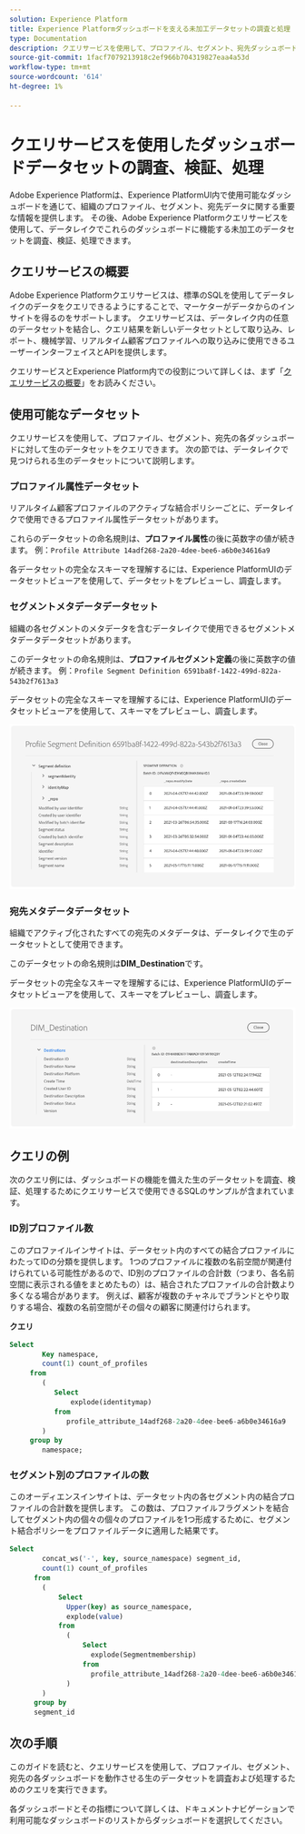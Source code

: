 ```yaml
---
solution: Experience Platform
title: Experience Platformダッシュボードを支える未加工データセットの調査と処理
type: Documentation
description: クエリサービスを使用して、プロファイル、セグメント、宛先ダッシュボードを機能させる生のデータセットを調査し、処理する方法をExperience Platformで説明します。
source-git-commit: 1facf7079213918c2ef966b704319827eaa4a53d
workflow-type: tm+mt
source-wordcount: '614'
ht-degree: 1%

---
```



# クエリサービスを使用したダッシュボードデータセットの調査、検証、処理

Adobe Experience Platformは、Experience PlatformUI内で使用可能なダッシュボードを通じて、組織のプロファイル、セグメント、宛先データに関する重要な情報を提供します。 その後、Adobe Experience Platformクエリサービスを使用して、データレイクでこれらのダッシュボードに機能する未加工のデータセットを調査、検証、処理できます。

## クエリサービスの概要

Adobe Experience Platformクエリサービスは、標準のSQLを使用してデータレイクのデータをクエリできるようにすることで、マーケターがデータからのインサイトを得るのをサポートします。 クエリサービスは、データレイク内の任意のデータセットを結合し、クエリ結果を新しいデータセットとして取り込み、レポート、機械学習、リアルタイム顧客プロファイルへの取り込みに使用できるユーザーインターフェイスとAPIを提供します。

クエリサービスとExperience Platform内での役割について詳しくは、まず「[クエリサービスの概要](../query-service/home.md)」をお読みください。

## 使用可能なデータセット

クエリサービスを使用して、プロファイル、セグメント、宛先の各ダッシュボードに対して生のデータセットをクエリできます。 次の節では、データレイクで見つけられる生のデータセットについて説明します。

### プロファイル属性データセット

リアルタイム顧客プロファイルのアクティブな結合ポリシーごとに、データレイクで使用できるプロファイル属性データセットがあります。

これらのデータセットの命名規則は、**プロファイル属性**&#x200B;の後に英数字の値が続きます。 例：`Profile Attribute 14adf268-2a20-4dee-bee6-a6b0e34616a9`

各データセットの完全なスキーマを理解するには、Experience PlatformUIのデータセットビューアを使用して、データセットをプレビューし、調査します。

### セグメントメタデータデータセット

組織の各セグメントのメタデータを含むデータレイクで使用できるセグメントメタデータデータセットがあります。

このデータセットの命名規則は、**プロファイルセグメント定義**&#x200B;の後に英数字の値が続きます。 例：`Profile Segment Definition 6591ba8f-1422-499d-822a-543b2f7613a3`

データセットの完全なスキーマを理解するには、Experience PlatformUIのデータセットビューアを使用して、スキーマをプレビューし、調査します。

![](images/query/segment-metadata.png)

### 宛先メタデータデータセット

組織でアクティブ化されたすべての宛先のメタデータは、データレイクで生のデータセットとして使用できます。

このデータセットの命名規則は&#x200B;**DIM_Destination**&#x200B;です。

データセットの完全なスキーマを理解するには、Experience PlatformUIのデータセットビューアを使用して、スキーマをプレビューし、調査します。

![](images/query/destinations-metadata.png)

## クエリの例

次のクエリ例には、ダッシュボードの機能を備えた生のデータセットを調査、検証、処理するためにクエリサービスで使用できるSQLのサンプルが含まれています。

### ID別プロファイル数

このプロファイルインサイトは、データセット内のすべての結合プロファイルにわたってIDの分類を提供します。 1つのプロファイルに複数の名前空間が関連付けられている可能性があるので、ID別のプロファイルの合計数（つまり、各名前空間に表示される値をまとめたもの）は、結合されたプロファイルの合計数より多くなる場合があります。 例えば、顧客が複数のチャネルでブランドとやり取りする場合、複数の名前空間がその個々の顧客に関連付けられます。

**クエリ**

```sql
Select
        Key namespace,
        count(1) count_of_profiles
     from
        (
           Select
               explode(identitymap)
           from
              profile_attribute_14adf268-2a20-4dee-bee6-a6b0e34616a9
        )
     group by
        namespace;
```

### セグメント別のプロファイルの数

このオーディエンスインサイトは、データセット内の各セグメント内の結合プロファイルの合計数を提供します。 この数は、プロファイルフラグメントを結合してセグメント内の個々の個々のプロファイルを1つ形成するために、セグメント結合ポリシーをプロファイルデータに適用した結果です。

```sql
Select          
        concat_ws('-', key, source_namespace) segment_id,
        count(1) count_of_profiles
      from
        (
            Select
              Upper(key) as source_namespace,
              explode(value)
            from
              (
                  Select
                    explode(Segmentmembership)
                  from
                    profile_attribute_14adf268-2a20-4dee-bee6-a6b0e34616a9
              )
        )
      group by
      segment_id
```

## 次の手順

このガイドを読むと、クエリサービスを使用して、プロファイル、セグメント、宛先の各ダッシュボードを動作させる生のデータセットを調査および処理するためのクエリを実行できます。

各ダッシュボードとその指標について詳しくは、ドキュメントナビゲーションで利用可能なダッシュボードのリストからダッシュボードを選択してください。
